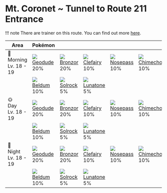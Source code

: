 # Mt. Coronet ~ Tunnel to Route 211 Entrance

!!! note
    There are trainer on this route. You can find out more [here](../../trainer_changes/mt_coronet__tunnel_to_route_211_entrance/).


Area                        | Pokémon                      | &nbsp;                       | &nbsp;                        | &nbsp;                        | &nbsp;                        | &nbsp;
---                         | ---                          | ---                          | ---                           | ---                           | ---                           | ---
🌅<br>Morning<br>Lv. 18 - 19 | ![][074]<br>[Geodude]<br>20% | ![][436]<br>[Bronzor]<br>20% | ![][035]<br>[Clefairy]<br>10% | ![][299]<br>[Nosepass]<br>10% | ![][358]<br>[Chimecho]<br>10% | ![][041]<br>[Zubat]<br>10%
&nbsp;                      | ![][374]<br>[Beldum]<br>10%  | ![][338]<br>[Solrock]<br>5%  | ![][337]<br>[Lunatone]<br>5%  | &nbsp;                        | &nbsp;                        | &nbsp;
🌞<br>Day<br>Lv. 18 - 19     | ![][074]<br>[Geodude]<br>20% | ![][436]<br>[Bronzor]<br>20% | ![][035]<br>[Clefairy]<br>10% | ![][299]<br>[Nosepass]<br>10% | ![][358]<br>[Chimecho]<br>10% | ![][041]<br>[Zubat]<br>10%
&nbsp;                      | ![][374]<br>[Beldum]<br>10%  | ![][338]<br>[Solrock]<br>5%  | ![][337]<br>[Lunatone]<br>5%  | &nbsp;                        | &nbsp;                        | &nbsp;
🌙<br>Night<br>Lv. 18 - 19   | ![][074]<br>[Geodude]<br>20% | ![][436]<br>[Bronzor]<br>20% | ![][035]<br>[Clefairy]<br>10% | ![][299]<br>[Nosepass]<br>10% | ![][358]<br>[Chimecho]<br>10% | ![][041]<br>[Zubat]<br>10%
&nbsp;                      | ![][374]<br>[Beldum]<br>10%  | ![][338]<br>[Solrock]<br>5%  | ![][337]<br>[Lunatone]<br>5%  | &nbsp;                        | &nbsp;                        | &nbsp;

[Clefairy]: ../../pokemon_changes/035/
[Zubat]: ../../pokemon_changes/041/
[Geodude]: ../../pokemon_changes/074/
[Nosepass]: ../../pokemon_changes/299/
[Lunatone]: ../../pokemon_changes/337/
[Solrock]: ../../pokemon_changes/338/
[Chimecho]: ../../pokemon_changes/358/
[Beldum]: ../../pokemon_changes/374/
[Bronzor]: ../../pokemon_changes/436/
[035]: ../img/pokemon/035.png
[041]: ../img/pokemon/041.png
[074]: ../img/pokemon/074.png
[299]: ../img/pokemon/299.png
[337]: ../img/pokemon/337.png
[338]: ../img/pokemon/338.png
[358]: ../img/pokemon/358.png
[374]: ../img/pokemon/374.png
[436]: ../img/pokemon/436.png
